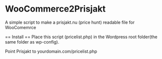 WooCommerce2Prisjakt
====================

A simple script to make a prisjakt.nu (price hunt) readable file for WooComemrce

== Install ==
Place this script (pricelist.php) in the Wordpress root folder(the same folder as wp-config).

Point Prisjakt to yourdomain.com/pricelist.php
